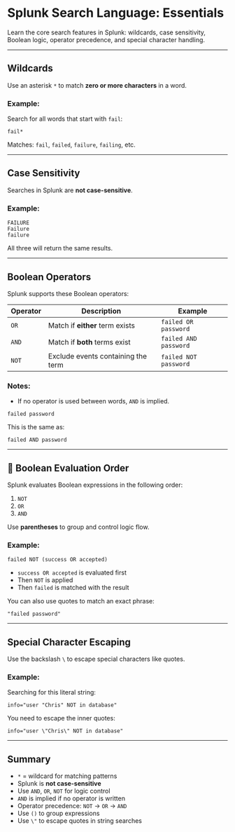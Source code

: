 # Splunk Search Language: Essentials

Learn the core search features in Splunk: wildcards, case sensitivity, Boolean logic, operator precedence, and special character handling.

---

## Wildcards

Use an asterisk `*` to match **zero or more characters** in a word.

### Example:
Search for all words that start with `fail`:
```spl
fail*
```
Matches: `fail`, `failed`, `failure`, `failing`, etc.

---

## Case Sensitivity

Searches in Splunk are **not case-sensitive**.

### Example:
```spl
FAILURE
Failure
failure
```
All three will return the same results.

---

## Boolean Operators

Splunk supports these Boolean operators:

| Operator | Description                             | Example                        |
|----------|-----------------------------------------|--------------------------------|
| `OR`     | Match if **either** term exists         | `failed OR password`           |
| `AND`    | Match if **both** terms exist           | `failed AND password`          |
| `NOT`    | Exclude events containing the term      | `failed NOT password`          |

### Notes:
- If no operator is used between words, `AND` is implied.
```spl
failed password
```
This is the same as:
```spl
failed AND password
```

---

## 🔄 Boolean Evaluation Order

Splunk evaluates Boolean expressions in the following order:

1. `NOT`
2. `OR`
3. `AND`

Use **parentheses** to group and control logic flow.

### Example:
```spl
failed NOT (success OR accepted)
```
- `success OR accepted` is evaluated first
- Then `NOT` is applied
- Then `failed` is matched with the result

You can also use quotes to match an exact phrase:
```spl
"failed password"
```

---

## Special Character Escaping

Use the backslash `\` to escape special characters like quotes.

### Example:
Searching for this literal string:
```
info="user "Chris" NOT in database"
```

You need to escape the inner quotes:
```spl
info="user \"Chris\" NOT in database"
```

---

## Summary

- `*` = wildcard for matching patterns
- Splunk is **not case-sensitive**
- Use `AND`, `OR`, `NOT` for logic control
- `AND` is implied if no operator is written
- Operator precedence: `NOT` → `OR` → `AND`
- Use `()` to group expressions
- Use `\"` to escape quotes in string searches
